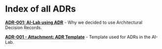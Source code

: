 # Index of all ADRs

**[ADR-001: AI-Lab using ADR](./001-ailab-using-adr.en-ca.md)** - Why we decided to use Architectural Decision Records.

**[ADR-001 - Attachment: ADR Template](./001-ailab-using-adr-template.en-ca.md)** - Template used for ADRs in the AI-Lab.
